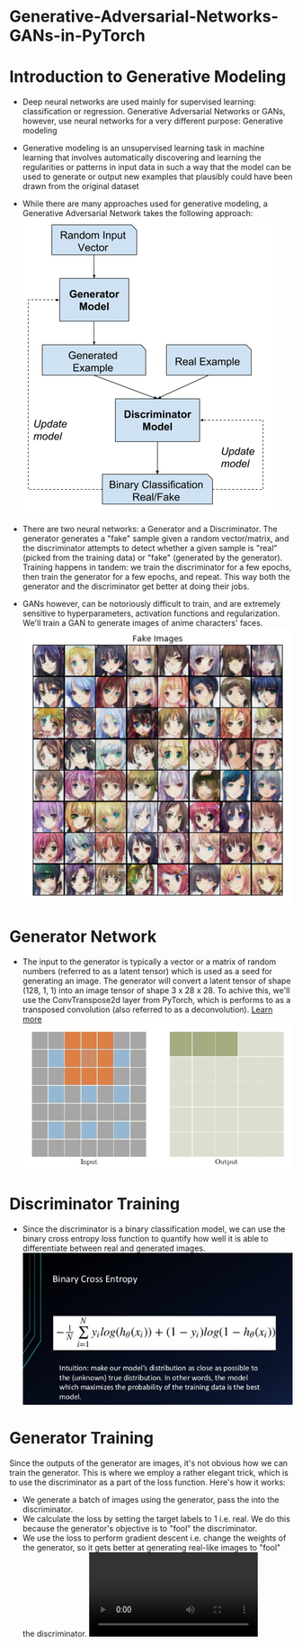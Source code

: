# Generative-Adversarial-Networks-GANs-in-PyTorch
# Introduction to Generative Modeling
* Deep neural networks are used mainly for supervised learning: classification or regression. Generative Adversarial Networks or GANs, however, use neural networks for a very different purpose: Generative modeling
* Generative modeling is an unsupervised learning task in machine learning that involves automatically discovering and learning the regularities or patterns in input data in such a way that the model can be used to generate or output new examples that plausibly could have been drawn from the original dataset
* While there are many approaches used for generative modeling, a Generative Adversarial Network takes the following approach:
![alt text](https://github.com/AbdulJabbar64/Generative-Adversarial-Networks-GANs-in-PyTorch/blob/main/Images/GANs.png)

* There are two neural networks: a Generator and a Discriminator. The generator generates a "fake" sample given a random vector/matrix, and the discriminator attempts to detect whether a given sample is "real" (picked from the training data) or "fake" (generated by the generator). Training happens in tandem: we train the discriminator for a few epochs, then train the generator for a few epochs, and repeat. This way both the generator and the discriminator get better at doing their jobs.
* GANs however, can be notoriously difficult to train, and are extremely sensitive to hyperparameters, activation functions and regularization. We'll train a GAN to generate images of anime characters' faces.
![alt text](https://github.com/AbdulJabbar64/Generative-Adversarial-Networks-GANs-in-PyTorch/blob/main/Images/fake%20image.png)

# Generator Network
* The input to the generator is typically a vector or a matrix of random numbers (referred to as a latent tensor) which is used as a seed for generating an image. The generator will convert a latent tensor of shape (128, 1, 1) into an image tensor of shape 3 x 28 x 28. To achive this, we'll use the ConvTranspose2d layer from PyTorch, which is performs to as a transposed convolution (also referred to as a deconvolution). [Learn more](https://github.com/vdumoulin/conv_arithmetic/blob/master/README.md#transposed-convolution-animations)
![alt text](https://github.com/AbdulJabbar64/Generative-Adversarial-Networks-GANs-in-PyTorch/blob/main/Images/Generator%20Network.gif)

# Discriminator Training
* Since the discriminator is a binary classification model, we can use the binary cross entropy loss function to quantify how well it is able to differentiate between real and generated images. 
![alt text](https://github.com/AbdulJabbar64/Generative-Adversarial-Networks-GANs-in-PyTorch/blob/main/Images/Discriminator.jpg)

# Generator Training
Since the outputs of the generator are images, it's not obvious how we can train the generator. This is where we employ a rather elegant trick, which is to use the discriminator as a part of the loss function. Here's how it works:
* We generate a batch of images using the generator, pass the into the discriminator.
* We calculate the loss by setting the target labels to 1 i.e. real. We do this because the generator's objective is to "fool" the discriminator.
* We use the loss to perform gradient descent i.e. change the weights of the generator, so it gets better at generating real-like images to "fool" the discriminator.
![alt text](https://github.com/AbdulJabbar64/Generative-Adversarial-Networks-GANs-in-PyTorch/blob/main/Images/gans_training.avi)

